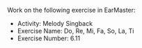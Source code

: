 Work on the following exercise in EarMaster:
- Activity: Melody Singback
- Exercise Name: Do, Re, Mi, Fa, So, La, Ti
- Exercise Number: 6.11
